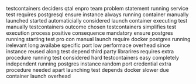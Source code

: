 testcontainers deciders qtal enpro team problem statement running service test requires postgresql ensure instance always running container manually launched started automaticially considered launch container executing test manually testcontainers outcome chosen testcontainers simplifies test execution process positive consequence mandatory ensure postgres running starting test pro con manual launch require docker postgres running irelevant long availabe specific port low performace overhead since instance reused along test depend third party librarires requires extra procedure running test considered hard testcontainers easy completely independent running postgres instance random port credential extra procedure needed apart launching test depends docker slower due container launch overhead